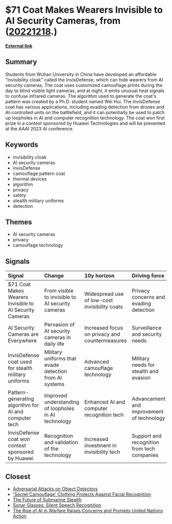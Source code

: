 # __$71 Coat Makes Wearers Invisible to AI Security Cameras__, from ([20221218](https://kghosh.substack.com/p/20221218).)

__[External link](https://petapixel.com/2022/12/12/71-coat-makes-wearers-invisible-to-ai-security-cameras/)__



## Summary

Students from Wuhan University in China have developed an affordable "invisibility cloak" called the InvisDefense, which can hide wearers from AI security cameras. The coat uses customized camouflage prints during the day to blind visible light cameras, and at night, it emits unusual heat signals to confuse infrared cameras. The algorithm used to generate the coat's pattern was created by a Ph.D. student named Wei Hui. The InvisDefense coat has various applications, including evading detection from drones and AI-controlled units on the battlefield, and it can potentially be used to patch up loopholes in AI and computer recognition technology. The coat won first prize in a contest sponsored by Huawei Technologies and will be presented at the AAAI 2023 AI conference.

## Keywords

* invisibility cloak
* AI security cameras
* invisDefense
* camouflage pattern coat
* thermal devices
* algorithm
* privacy
* safety
* stealth military uniforms
* detection

## Themes

* AI security cameras
* privacy
* camouflage technology

## Signals

| Signal                                                  | Change                                                 | 10y horizon                                    | Driving force                               |
|:--------------------------------------------------------|:-------------------------------------------------------|:-----------------------------------------------|:--------------------------------------------|
| $71 Coat Makes Wearers Invisible to AI Security Cameras | From visible to invisible to AI security cameras       | Widespread use of low-cost invisibility coats  | Privacy concerns and evading detection      |
| AI Security Cameras are Everywhere                      | Pervasion of AI security cameras in daily life         | Increased focus on privacy and countermeasures | Surveillance and security needs             |
| InvisDefense coat used for stealth military uniforms    | Military uniforms that evade detection from AI systems | Advanced camouflage technology                 | Military needs for stealth and evasion      |
| Pattern-generating algorithm for AI and computer tech   | Improved understanding of loopholes in AI technology   | Enhanced AI and computer recognition tech      | Advancement and improvement of technology   |
| InvisDefense coat won contest sponsored by Huawei       | Recognition and validation of the technology           | Increased investment in invisibility tech      | Support and recognition from tech companies |

## Closest

* [Adversarial Attacks on Object Detectors](76e3d69311e52896aa5c56f01119652f)
* ['Secret Camouflage' Clothing Protects Against Facial Recognition](281fd0758b55c5d94dbc4a181e043f2c)
* [The Future of Submarine Stealth](a2d71b9650498c986e12d44183e3fcfd)
* [Sonar Glasses: Silent Speech Recognition](ec5ddbc54cbf0686918bc273da8d97c3)
* [The Rise of AI in Warfare Raises Concerns and Prompts United Nations Action](7f25552b9124a4dc3833e782ef331275)